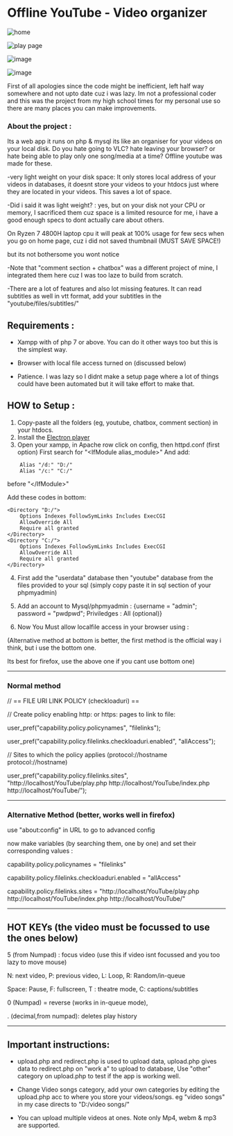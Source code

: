 # Offline YouTube - Video organizer

![home](https://user-images.githubusercontent.com/33609172/154853030-9ae920eb-3286-4526-90c4-b7bebdf3b8b0.jpg)

![play page](https://user-images.githubusercontent.com/33609172/154852861-5c026ea2-8436-447d-aa95-c4d3cfae514d.jpg)

![image](https://user-images.githubusercontent.com/33609172/156556331-19c255af-42c7-4dd2-a9e5-3d681e6b50d2.png)

![image](https://user-images.githubusercontent.com/33609172/156562151-12132a8c-ee8b-40d4-bf2e-dd391d0803f9.png)

First of all apologies since the code might be inefficient, left half way somewhere and not upto date cuz i was lazy. Im not a professional coder and this was the project from my high school times for my personal use so there are many places you can make improvements.

### About the project :

Its a web app it runs on php & mysql its like an organiser for your videos on your local disk. Do you hate going to VLC? hate leaving your browser? or hate being able to play only one song/media at a time? Offline youtube was made for these.

-very light weight on your disk space: It only stores local address of your videos in databases, it doesnt store your videos to your htdocs just where they are located in your videos. This saves a lot of space.

-Did i said it was light weight? : yes, but on your disk not your CPU or memory, I sacrificed them cuz space is a limited resource for me, i have a good enough specs to dont actually care about others. 

On Ryzen 7 4800H laptop cpu it will peak at 100% usage for few secs when you go on home page, cuz i did not saved thumbnail (MUST SAVE SPACE!)

but its not bothersome you wont notice

-Note that "comment section + chatbox" was a different project of mine, I integrated them here cuz I was too laze to build from scratch.

-There are a lot of features and also lot missing features. It can read subtitles as well in vtt format, add your subtitles in the "youtube/files/subtitles/"

## Requirements :

- Xampp with of php 7 or above. You can do it other ways too but this is the simplest way.

- Browser with local file access turned on (discussed below)

- Patience. I was lazy so I didnt make a setup page where a lot of things could have been automated but it will take effort to make that.

## HOW to Setup :

1. Copy-paste all the folders (eg, youtube, chatbox, comment section) in your htdocs.
2. Install the [Electron player](https://drive.google.com/drive/u/0/folders/18UFdW4VaAEURjlz-P35kFZAp5TgF99ky)
3. Open your xampp, in Apache row click on config, then httpd.conf (first option)
First search for "\<IfModule alias_module>"
And add:
```
    Alias "/d:" "D:/"
    Alias "/c:" "C:/"
```
before "<\/IfModule>"

Add these codes in bottom:
```
<Directory "D:/">
    Options Indexes FollowSymLinks Includes ExecCGI
    AllowOverride All
    Require all granted
</Directory>
<Directory "C:/">
    Options Indexes FollowSymLinks Includes ExecCGI
    AllowOverride All
    Require all granted
</Directory>
```

4. First add the "userdata" database then "youtube" database from the files provided to your sql (simply copy paste it in sql section of your phpmyadmin)

5. Add an account to Mysql/phpmyadmin : {username = "admin"; password = "pwdpwd"; Priviledges : All (optional)}
   
6. Now You Must allow localfile access in your browser using :

(Alternative method at bottom is better, the first method is the official way i think, but i use the bottom one.

Its best for firefox, use the above one if you cant use bottom one)

--------------------------------------------------

### Normal method

// == FILE URI LINK POLICY (checkloaduri) ==

// Create policy enabling http: or https: pages to link to file:

user_pref("capability.policy.policynames", "filelinks");

user_pref("capability.policy.filelinks.checkloaduri.enabled", "allAccess");

// Sites to which the policy applies (protocol://hostname protocol://hostname)

user_pref("capability.policy.filelinks.sites", "http://localhost/YouTube/play.php http://localhost/YouTube/index.php http://localhost/YouTube/");


--------------------------------------------------
### Alternative Method (better, works well in firefox)

use "about:config" in URL to go to advanced config

now make variables (by searching them, one by one) and set their corresponding values :

capability.policy.policynames = "filelinks"

capability.policy.filelinks.checkloaduri.enabled = "allAccess"

capability.policy.filelinks.sites = "http://localhost/YouTube/play.php http://localhost/YouTube/index.php http://localhost/YouTube/"


--------------------------------------------------

## HOT KEYs (the video must be focussed to use the ones below)

5 (from Numpad) :  focus video  (use this if video isnt focussed and you too lazy to move mouse)

N: next video, P: previous video, L: Loop, R: Random/in-queue

Space: Pause, F: fullscreen, T : theatre mode, C: captions/subtitles

0 (Numpad) = reverse (works in in-queue mode), 

. (decimal,from numpad): deletes play history

--------------------------------------------------

## Important instructions:

- upload.php and redirect.php is used to upload data, upload.php gives data to redirect.php on "work a" to upload to database, Use "other" category on upload.php to test if the app is working well.

- Change Video songs category, add your own categories by editing the upload.php acc to where you store your videos/songs. eg "video songs" in my case directs to "D:/video songs/"

- You can upload multiple videos at ones. Note only Mp4, webm & mp3 are supported. 
